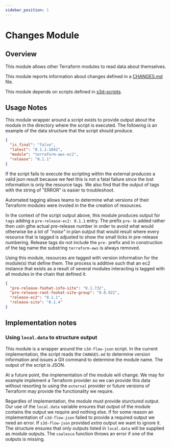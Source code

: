 ```yaml
---
sidebar_position: 1
---
```


# Changes Module
## Overview
This module allows other Terraform modules to read data about themselves.

This module reports information about changes defined in a
[CHANGES.md](https://go.s3d.club/changes) file.


This module depends on scripts defined in
[s3d-scripts](https://go.s3d.club/scripts).

## Usage Notes
This module wrapper around a script exists to provide output about the module
in the directory where the script is executed. The following is an example of
the data structure that the script should produce.

```json
{
  "is_final": "false",
  "latest": "0.1.1-1042",
  "module": "terraform-aws-ec2",
  "release": "0.1.1"
}
```

If the script fails to execute the scripting within the external produces a
valid json result because we feel this is not a fatal failure since the lost
information is only the resource tags. We also find that the output of tags
with the string of "ERROR" is easier to troubleshoot.

Automated tagging allows teams to determine what versions of their
Terraform modules were involed in the the creation of resources.

In the context of the script output above, this module produces output for
`tags` adding a `pre-release-ec2: 0.1.1` entry. The prefix `pre-` is added
rather then usin gthe actual pre-release number in order to avoid what would
otherwise be a lot of _"noise"_ in plan output that would result where every
resource that is tagged is adjusted to show the small ticks in pre-release
numbering.  Release tags do not include the `pre-` prefix and in construction
of the tag name the substring `terraform-aws` is always removed.

Using this module, resources are tagged with version information for the
module(s) that define them.  The process is additive such that an ec2 instance
that exists as a result of several modules interacting is tagged with all
modules in the chain that defined it.

```json
{
  "pre-release-foohat-info-site": "0.1.732",
  "pre-release-root-foohat-site-group": "0.0.922",
  "release-ec2": "0.1.1",
  "release-site": "0.1.4"
}
```

## Implementation notes
### Using `local.data` to structure output
This module is a wrapper around the `s3d-flow-json` script. In the current
implementation, the script reads the `CHANGES.md` to determine version
information and issues a GIt command to determine the module name. The output
of the script is JSON.

At a future point, the implementation of the module will change. We may for
example implement a Terraform provider so we can provide this data without
resorting to using the `external` provider or future versions of Terraform may
provide the functionality we require.

Regardles of implementation, the module must provide sturctured output. Our use
of the `local.data` variable ensures that output of the module contains the
output we require and nothing else. If for some reason an implementation of
`s3d-flow-json` failed to provide a required output we need an error. If
`s3d-flow-json` provided _extra_ output we want to ignore it. The structure
ensures that only outputs listed in `local.data` will be supplied as module
outputs.  The `coalesce` function throws an error if one of the outputs is
missing.

[chge]: ./CHANGES.md
[code]: ./CODE-OF-CONDUCT.md
[cont]: ./CONTRIBUTING.md
[lice]: ./LICENSE.md
